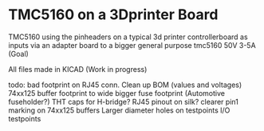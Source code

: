 # TMC5160 on a 3Dprinter Board
 TMC5160 using the pinheaders on a typical 3d printer controllerboard as inputs via an adapter board to a bigger general purpose tmc5160 50V 3-5A (Goal)

All files made in KICAD
(Work in progress)


todo:
bad footprint on RJ45 conn.
Clean up BOM (values and voltages)
74xx125 buffer footprint to wide
bigger fuse footprint (Automotive fuseholder?)
THT caps for H-bridge?
RJ45 pinout on silk?
clearer pin1 marking on 74xx125 buffers
Larger diameter holes on testpoints
I/O testpoints
